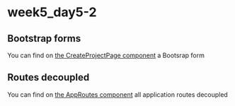 # week5_day5-2


## Bootstrap forms
You can find on [the CreateProjectPage component](https://github.com/bootcamp-webmad-0124/week5_day5-2/blob/main/src/pages/CreateProjectPage/CreateProjectPage.jsx) a Bootsrap form


## Routes decoupled
You can find on [the AppRoutes component](https://github.com/bootcamp-webmad-0124/week5_day5-2/blob/main/src/routes/AppRoutes.jsx) all application routes decoupled
